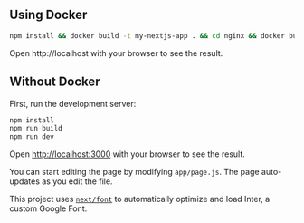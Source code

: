 ## Using Docker
```bash
npm install && docker build -t my-nextjs-app . && cd nginx && docker build -t my-nginx . && NETWORK_NAME="my-network" && docker network inspect "$NETWORK_NAME" &>/dev/null || docker network create "$NETWORK_NAME" && docker run -d --name nginx-container --network my-network -p 80:80 my-nginx && docker run -d --name nextjs-app --network my-network my-nextjs-app
```

Open http://localhost with your browser to see the result.


## Without Docker
First, run the development server:

```bash
npm install
npm run build
npm run dev
```

Open [http://localhost:3000](http://localhost:3000) with your browser to see the result.

You can start editing the page by modifying `app/page.js`. The page auto-updates as you edit the file.

This project uses [`next/font`](https://nextjs.org/docs/basic-features/font-optimization) to automatically optimize and load Inter, a custom Google Font.

